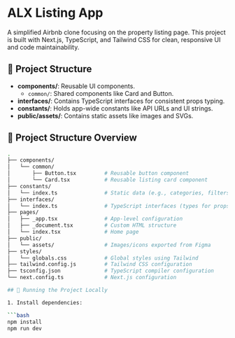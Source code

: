 # ALX Listing App

A simplified Airbnb clone focusing on the property listing page. This project is built with Next.js, TypeScript, and Tailwind CSS for clean, responsive UI and code maintainability.

## 🔧 Project Structure

- **components/**: Reusable UI components.
  - `common/`: Shared components like Card and Button.
- **interfaces/**: Contains TypeScript interfaces for consistent props typing.
- **constants/**: Holds app-wide constants like API URLs and UI strings.
- **public/assets/**: Contains static assets like images and SVGs.

## 📁 Project Structure Overview

```bash
.
├── components/
│   └── common/
│       ├── Button.tsx         # Reusable button component
│       └── Card.tsx           # Reusable listing card component
├── constants/
│   └── index.ts               # Static data (e.g., categories, filters)
├── interfaces/
│   └── index.ts               # TypeScript interfaces (types for props/data)
├── pages/
│   ├── _app.tsx               # App-level configuration
│   ├── _document.tsx          # Custom HTML structure
│   └── index.tsx              # Home page
├── public/
│   └── assets/                # Images/icons exported from Figma
├── styles/
│   └── globals.css            # Global styles using Tailwind
├── tailwind.config.js         # Tailwind CSS configuration
├── tsconfig.json              # TypeScript compiler configuration
└── next.config.ts             # Next.js configuration

## 🚀 Running the Project Locally

1. Install dependencies:

```bash
npm install
npm run dev 
